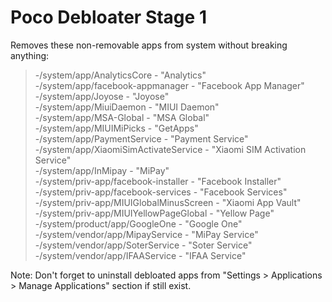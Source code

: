 # Poco Debloater Stage 1  
 Removes these non-removable apps from system without breaking anything:  
> -/system/app/AnalyticsCore - "Analytics"  
> -/system/app/facebook-appmanager - "Facebook App Manager"  
> -/system/app/Joyose - "Joyose"  
> -/system/app/MiuiDaemon - "MIUI Daemon"  
> -/system/app/MSA-Global - "MSA Global"  
> -/system/app/MIUIMiPicks - "GetApps"  
> -/system/app/PaymentService - "Payment Service"  
> -/system/app/XiaomiSimActivateService - "Xiaomi SIM Activation Service"  
> -/system/app/InMipay - "MiPay"  
> -/system/priv-app/facebook-installer - "Facebook Installer"  
> -/system/priv-app/facebook-services - "Facebook Services"  
> -/system/priv-app/MIUIGlobalMinusScreen - "Xiaomi App Vault"  
> -/system/priv-app/MIUIYellowPageGlobal - "Yellow Page"  
> -/system/product/app/GoogleOne - "Google One"  
> -/system/vendor/app/MipayService - "MiPay Service"  
> -/system/vendor/app/SoterService - "Soter Service"  
> -/system/vendor/app/IFAAService - "IFAA Service"  
  
 Note: Don't forget to uninstall debloated apps from "Settings > Applications > Manage Applications" section if still exist.
